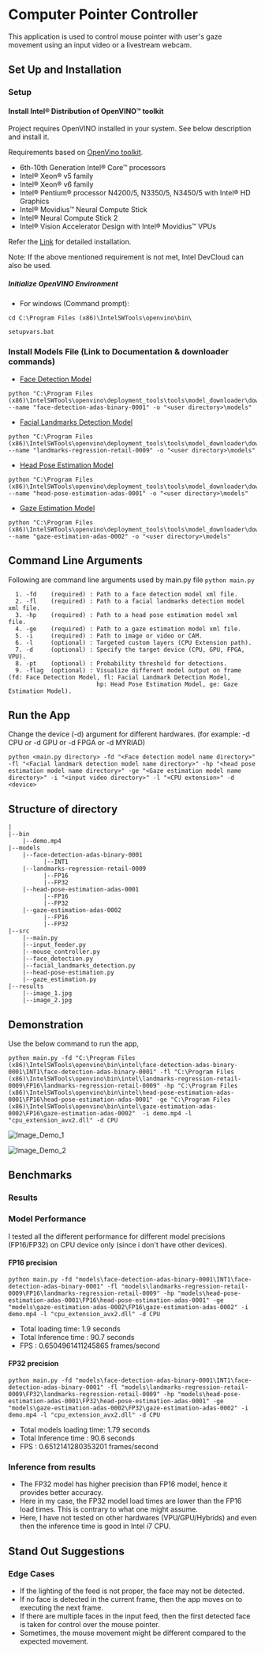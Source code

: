 # Computer Pointer Controller

This application is used to control mouse pointer with user's gaze movement using an input video or a livestream webcam.
## Set Up and Installation

### Setup 

#### Install Intel® Distribution of OpenVINO™ toolkit
Project requires OpenVINO installed in your system. See below description and install it.

Requirements based on [OpenVino toolkit](https://docs.openvinotoolkit.org/latest/_docs_install_guides_installing_openvino_windows.html).

* 6th-10th Generation Intel® Core™ processors
* Intel® Xeon® v5 family
* Intel® Xeon® v6 family
* Intel® Pentium® processor N4200/5, N3350/5, N3450/5 with Intel® HD Graphics
* Intel® Movidius™ Neural Compute Stick
* Intel® Neural Compute Stick 2
* Intel® Vision Accelerator Design with Intel® Movidius™ VPUs

Refer the [Link](https://docs.openvinotoolkit.org/latest/_docs_install_guides_installing_openvino_windows.html) for detailed installation.

Note: If the above mentioned requirement is not met, Intel DevCloud can also be used.

##### Initialize OpenVINO Environment 

* For windows (Command prompt):
```
cd C:\Program Files (x86)\IntelSWTools\openvino\bin\
```
```
setupvars.bat
```

### Install Models File (Link to Documentation & downloader commands)

- [Face Detection Model](https://docs.openvinotoolkit.org/latest/_models_intel_face_detection_adas_binary_0001_description_face_detection_adas_binary_0001.html)
```
python "C:\Program Files (x86)\IntelSWTools\openvino\deployment_tools\tools\model_downloader\downloader.py" --name "face-detection-adas-binary-0001" -o "<user directory>\models" 
```
- [Facial Landmarks Detection Model](https://docs.openvinotoolkit.org/latest/_models_intel_landmarks_regression_retail_0009_description_landmarks_regression_retail_0009.html)
```
python "C:\Program Files (x86)\IntelSWTools\openvino\deployment_tools\tools\model_downloader\downloader.py" --name "landmarks-regression-retail-0009" -o "<user directory>\models"
```
- [Head Pose Estimation Model](https://docs.openvinotoolkit.org/latest/_models_intel_head_pose_estimation_adas_0001_description_head_pose_estimation_adas_0001.html)
```
python "C:\Program Files (x86)\IntelSWTools\openvino\deployment_tools\tools\model_downloader\downloader.py" --name "head-pose-estimation-adas-0001" -o "<user directory>\models"
```
- [Gaze Estimation Model](https://docs.openvinotoolkit.org/latest/_models_intel_gaze_estimation_adas_0002_description_gaze_estimation_adas_0002.html)
```
python "C:\Program Files (x86)\IntelSWTools\openvino\deployment_tools\tools\model_downloader\downloader.py" --name "gaze-estimation-adas-0002" -o "<user directory>\models"
```

## Command Line Arguments

Following are command line arguments used by main.py file `python main.py`
```
  1. -fd    (required) : Path to a face detection model xml file.
  2. -fl    (required) : Path to a facial landmarks detection model xml file.
  3. -hp    (required) : Path to a head pose estimation model xml file.
  4. -ge    (required) : Path to a gaze estimation model xml file.
  5. -i     (required) : Path to image or video or CAM.
  6. -l     (optional) : Targeted custom layers (CPU Extension path).
  7. -d     (optional) : Specify the target device (CPU, GPU, FPGA, VPU).
  8. -pt    (optional) : Probability threshold for detections.
  9. -flag  (optional) : Visualize different model output on frame (fd: Face Detection Model, fl: Facial Landmark Detection Model, 
                         hp: Head Pose Estimation Model, ge: Gaze Estimation Model).
```

## Run the App

Change the device (-d) argument for different hardwares. (for example: -d CPU or -d GPU or -d FPGA or -d MYRIAD)

```
python <main.py directory> -fd "<Face detection model name directory>" -fl "<Facial landmark detection model name directory>" -hp "<head pose estimation model name directory>" -ge "<Gaze estimation model name directory>" -i "<input video directory>" -l "<CPU extension>" -d <device>
```

## Structure of directory
```
|
|--bin
    |--demo.mp4
|--models
    |--face-detection-adas-binary-0001
          |--INT1
    |--landmarks-regression-retail-0009
          |--FP16
          |--FP32
    |--head-pose-estimation-adas-0001
          |--FP16
          |--FP32
    |--gaze-estimation-adas-0002
          |--FP16
          |--FP32
|--src
    |--main.py
    |--input_feeder.py
    |--mouse_controller.py
    |--face_detection.py
    |--facial_landmarks_detection.py
    |--head-pose-estimation.py
    |--gaze_estimation.py
|--results
    |--image_1.jpg
    |--image_2.jpg
```

## Demonstration
Use the below command to run the app,

```
python main.py -fd "C:\Program Files (x86)\IntelSWTools\openvino\bin\intel\face-detection-adas-binary-0001\INT1\face-detection-adas-binary-0001" -fl "C:\Program Files (x86)\IntelSWTools\openvino\bin\intel\landmarks-regression-retail-0009\FP16\landmarks-regression-retail-0009" -hp "C:\Program Files (x86)\IntelSWTools\openvino\bin\intel\head-pose-estimation-adas-0001\FP16\head-pose-estimation-adas-0001" -ge "C:\Program Files (x86)\IntelSWTools\openvino\bin\intel\gaze-estimation-adas-0002\FP16\gaze-estimation-adas-0002"  -i demo.mp4 -l "cpu_extension_avx2.dll" -d CPU
```
![Image_Demo_1](result/resultFrame_1.JPG)

![Image_Demo_2](result/resultFrame_2.JPG)

## Benchmarks
### Results
### Model Performance

I tested all the different performance for different model precisions (FP16/FP32) on CPU device only (since i don't have other devices).
#### FP16 precision
```
python main.py -fd "models\face-detection-adas-binary-0001\INT1\face-detection-adas-binary-0001" -fl "models\landmarks-regression-retail-0009\FP16\landmarks-regression-retail-0009" -hp "models\head-pose-estimation-adas-0001\FP16\head-pose-estimation-adas-0001" -ge "models\gaze-estimation-adas-0002\FP16\gaze-estimation-adas-0002" -i demo.mp4 -l "cpu_extension_avx2.dll" -d CPU
```

* Total loading time: 1.9 seconds
* Total Inference time :  90.7 seconds
* FPS :  0.6504961411245865 frames/second

#### FP32 precision
```
python main.py -fd "models\face-detection-adas-binary-0001\INT1\face-detection-adas-binary-0001" -fl "models\landmarks-regression-retail-0009\FP32\landmarks-regression-retail-0009" -hp "models\head-pose-estimation-adas-0001\FP32\head-pose-estimation-adas-0001" -ge "models\gaze-estimation-adas-0002\FP32\gaze-estimation-adas-0002" -i demo.mp4 -l "cpu_extension_avx2.dll" -d CPU
```

* Total models loading time: 1.79 seconds
* Total Inference time :  90.6 seconds
* FPS :  0.6512141280353201 frames/second

### Inference from results
* The FP32 model has higher precision than FP16 model, hence it provides better accuracy.
* Here in my case, the FP32 model load times are lower than the FP16 load times. This is contrary to what one might assume.
* Here, I have not tested on other hardwares (VPU/GPU/Hybrids) and even then the inference time is good in Intel i7 CPU.

## Stand Out Suggestions
### Edge Cases
* If the lighting of the feed is not proper, the face may not be detected.
* If no face is detected in the current frame, then the app moves on to executing the next frame.
* If there are multiple faces in the input feed, then the first detected face is taken for control over the mouse pointer.
* Sometimes, the mouse movement might be different compared to the expected movement.

